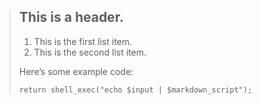 <blockquote>
  <h2>This is a header.</h2>
  
  <ol>
  <li>This is the first list item.</li>
  <li>This is the second list item.</li>
  </ol>
  
  <p>Here&#8217;s some example code:</p>

<pre><code>return shell_exec("echo $input | $markdown_script");
</code></pre>
</blockquote>
